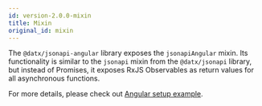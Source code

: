 ```yaml
---
id: version-2.0.0-mixin
title: Mixin
original_id: mixin
---
```


The `@datx/jsonapi-angular` library exposes the `jsonapiAngular` mixin. Its functionality is similar to the `jsonapi` mixin from the `@datx/jsonapi` library, but instead of Promises, it exposes RxJS Observables as return values for all asynchronous functions.

For more details, please check out [Angular setup example](../examples/angular-setup.md).
